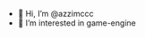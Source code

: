 - 👋 Hi, I’m @azzimccc
- 👀 I’m interested in game-engine

<!---
azzimccc/azzimccc is a ✨ special ✨ repository because its `README.md` (this file) appears on your GitHub profile.
You can click the Preview link to take a look at your changes.
--->
